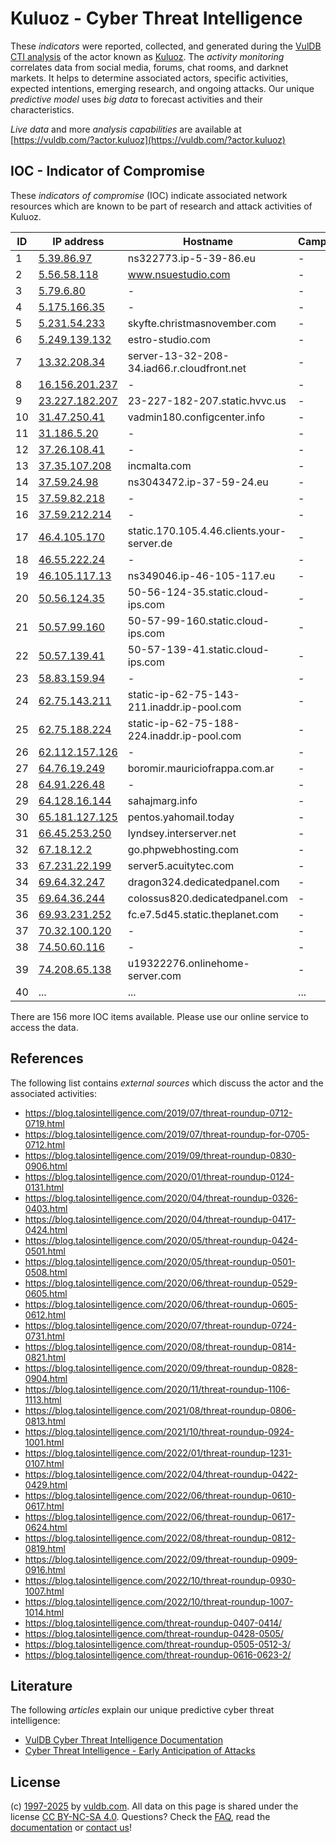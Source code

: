 # Kuluoz - Cyber Threat Intelligence

These _indicators_ were reported, collected, and generated during the [VulDB CTI analysis](https://vuldb.com/?kb.cti) of the actor known as [Kuluoz](https://vuldb.com/?actor.kuluoz). The _activity monitoring_ correlates data from social media, forums, chat rooms, and darknet markets. It helps to determine associated actors, specific activities, expected intentions, emerging research, and ongoing attacks. Our unique _predictive model_ uses _big data_ to forecast activities and their characteristics.

_Live data_ and more _analysis capabilities_ are available at [https://vuldb.com/?actor.kuluoz](https://vuldb.com/?actor.kuluoz)

## IOC - Indicator of Compromise

These _indicators of compromise_ (IOC) indicate associated network resources which are known to be part of research and attack activities of Kuluoz.

ID | IP address | Hostname | Campaign | Confidence
-- | ---------- | -------- | -------- | ----------
1 | [5.39.86.97](https://vuldb.com/?ip.5.39.86.97) | ns322773.ip-5-39-86.eu | - | High
2 | [5.56.58.118](https://vuldb.com/?ip.5.56.58.118) | www.nsuestudio.com | - | High
3 | [5.79.6.80](https://vuldb.com/?ip.5.79.6.80) | - | - | High
4 | [5.175.166.35](https://vuldb.com/?ip.5.175.166.35) | - | - | High
5 | [5.231.54.233](https://vuldb.com/?ip.5.231.54.233) | skyfte.christmasnovember.com | - | High
6 | [5.249.139.132](https://vuldb.com/?ip.5.249.139.132) | estro-studio.com | - | High
7 | [13.32.208.34](https://vuldb.com/?ip.13.32.208.34) | server-13-32-208-34.iad66.r.cloudfront.net | - | High
8 | [16.156.201.237](https://vuldb.com/?ip.16.156.201.237) | - | - | High
9 | [23.227.182.207](https://vuldb.com/?ip.23.227.182.207) | 23-227-182-207.static.hvvc.us | - | High
10 | [31.47.250.41](https://vuldb.com/?ip.31.47.250.41) | vadmin180.configcenter.info | - | High
11 | [31.186.5.20](https://vuldb.com/?ip.31.186.5.20) | - | - | High
12 | [37.26.108.41](https://vuldb.com/?ip.37.26.108.41) | - | - | High
13 | [37.35.107.208](https://vuldb.com/?ip.37.35.107.208) | incmalta.com | - | High
14 | [37.59.24.98](https://vuldb.com/?ip.37.59.24.98) | ns3043472.ip-37-59-24.eu | - | High
15 | [37.59.82.218](https://vuldb.com/?ip.37.59.82.218) | - | - | High
16 | [37.59.212.214](https://vuldb.com/?ip.37.59.212.214) | - | - | High
17 | [46.4.105.170](https://vuldb.com/?ip.46.4.105.170) | static.170.105.4.46.clients.your-server.de | - | High
18 | [46.55.222.24](https://vuldb.com/?ip.46.55.222.24) | - | - | High
19 | [46.105.117.13](https://vuldb.com/?ip.46.105.117.13) | ns349046.ip-46-105-117.eu | - | High
20 | [50.56.124.35](https://vuldb.com/?ip.50.56.124.35) | 50-56-124-35.static.cloud-ips.com | - | High
21 | [50.57.99.160](https://vuldb.com/?ip.50.57.99.160) | 50-57-99-160.static.cloud-ips.com | - | High
22 | [50.57.139.41](https://vuldb.com/?ip.50.57.139.41) | 50-57-139-41.static.cloud-ips.com | - | High
23 | [58.83.159.94](https://vuldb.com/?ip.58.83.159.94) | - | - | High
24 | [62.75.143.211](https://vuldb.com/?ip.62.75.143.211) | static-ip-62-75-143-211.inaddr.ip-pool.com | - | High
25 | [62.75.188.224](https://vuldb.com/?ip.62.75.188.224) | static-ip-62-75-188-224.inaddr.ip-pool.com | - | High
26 | [62.112.157.126](https://vuldb.com/?ip.62.112.157.126) | - | - | High
27 | [64.76.19.249](https://vuldb.com/?ip.64.76.19.249) | boromir.mauriciofrappa.com.ar | - | High
28 | [64.91.226.48](https://vuldb.com/?ip.64.91.226.48) | - | - | High
29 | [64.128.16.144](https://vuldb.com/?ip.64.128.16.144) | sahajmarg.info | - | High
30 | [65.181.127.125](https://vuldb.com/?ip.65.181.127.125) | pentos.yahomail.today | - | High
31 | [66.45.253.250](https://vuldb.com/?ip.66.45.253.250) | lyndsey.interserver.net | - | High
32 | [67.18.12.2](https://vuldb.com/?ip.67.18.12.2) | go.phpwebhosting.com | - | High
33 | [67.231.22.199](https://vuldb.com/?ip.67.231.22.199) | server5.acuitytec.com | - | High
34 | [69.64.32.247](https://vuldb.com/?ip.69.64.32.247) | dragon324.dedicatedpanel.com | - | High
35 | [69.64.36.244](https://vuldb.com/?ip.69.64.36.244) | colossus820.dedicatedpanel.com | - | High
36 | [69.93.231.252](https://vuldb.com/?ip.69.93.231.252) | fc.e7.5d45.static.theplanet.com | - | High
37 | [70.32.100.120](https://vuldb.com/?ip.70.32.100.120) | - | - | High
38 | [74.50.60.116](https://vuldb.com/?ip.74.50.60.116) | - | - | High
39 | [74.208.65.138](https://vuldb.com/?ip.74.208.65.138) | u19322276.onlinehome-server.com | - | High
40 | ... | ... | ... | ...

There are 156 more IOC items available. Please use our online service to access the data.

## References

The following list contains _external sources_ which discuss the actor and the associated activities:

* https://blog.talosintelligence.com/2019/07/threat-roundup-0712-0719.html
* https://blog.talosintelligence.com/2019/07/threat-roundup-for-0705-0712.html
* https://blog.talosintelligence.com/2019/09/threat-roundup-0830-0906.html
* https://blog.talosintelligence.com/2020/01/threat-roundup-0124-0131.html
* https://blog.talosintelligence.com/2020/04/threat-roundup-0326-0403.html
* https://blog.talosintelligence.com/2020/04/threat-roundup-0417-0424.html
* https://blog.talosintelligence.com/2020/05/threat-roundup-0424-0501.html
* https://blog.talosintelligence.com/2020/05/threat-roundup-0501-0508.html
* https://blog.talosintelligence.com/2020/06/threat-roundup-0529-0605.html
* https://blog.talosintelligence.com/2020/06/threat-roundup-0605-0612.html
* https://blog.talosintelligence.com/2020/07/threat-roundup-0724-0731.html
* https://blog.talosintelligence.com/2020/08/threat-roundup-0814-0821.html
* https://blog.talosintelligence.com/2020/09/threat-roundup-0828-0904.html
* https://blog.talosintelligence.com/2020/11/threat-roundup-1106-1113.html
* https://blog.talosintelligence.com/2021/08/threat-roundup-0806-0813.html
* https://blog.talosintelligence.com/2021/10/threat-roundup-0924-1001.html
* https://blog.talosintelligence.com/2022/01/threat-roundup-1231-0107.html
* https://blog.talosintelligence.com/2022/04/threat-roundup-0422-0429.html
* https://blog.talosintelligence.com/2022/06/threat-roundup-0610-0617.html
* https://blog.talosintelligence.com/2022/06/threat-roundup-0617-0624.html
* https://blog.talosintelligence.com/2022/08/threat-roundup-0812-0819.html
* https://blog.talosintelligence.com/2022/09/threat-roundup-0909-0916.html
* https://blog.talosintelligence.com/2022/10/threat-roundup-0930-1007.html
* https://blog.talosintelligence.com/2022/10/threat-roundup-1007-1014.html
* https://blog.talosintelligence.com/threat-roundup-0407-0414/
* https://blog.talosintelligence.com/threat-roundup-0428-0505/
* https://blog.talosintelligence.com/threat-roundup-0505-0512-3/
* https://blog.talosintelligence.com/threat-roundup-0616-0623-2/

## Literature

The following _articles_ explain our unique predictive cyber threat intelligence:

* [VulDB Cyber Threat Intelligence Documentation](https://vuldb.com/?kb.cti)
* [Cyber Threat Intelligence - Early Anticipation of Attacks](https://www.scip.ch/en/?labs.20201022)

## License

(c) [1997-2025](https://vuldb.com/?kb.changelog) by [vuldb.com](https://vuldb.com/?kb.about). All data on this page is shared under the license [CC BY-NC-SA 4.0](https://creativecommons.org/licenses/by-nc-sa/4.0/). Questions? Check the [FAQ](https://vuldb.com/?kb.faq), read the [documentation](https://vuldb.com/?kb) or [contact us](https://vuldb.com/?contact)!
